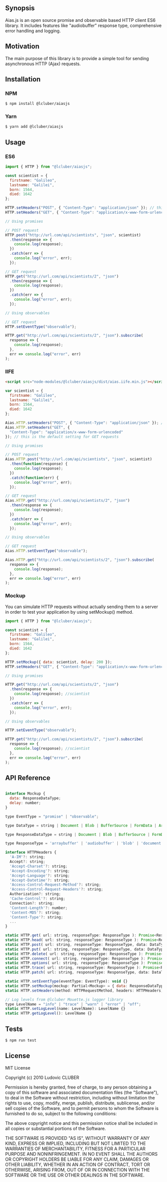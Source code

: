 ## Synopsis

Aias.js is an open source promise and observable based HTTP client ES6 library.
It includes features like "audiobuffer" response type, comprehensive error handling and logging.

## Motivation

The main purpose of this library is to provide a simple tool for sending asynchronous HTTP (Ajax) requests.

## Installation

### NPM

```bash
$ npm install @lcluber/aiasjs
```

### Yarn

```bash
$ yarn add @lcluber/aiasjs
```

## Usage

### ES6

```javascript
import { HTTP } from "@lcluber/aiasjs";

const scientist = {
  firstname: "Galileo",
  lastname: "Galilei",
  born: 1564,
  died: 1642
};

HTTP.setHeaders("POST", { "Content-Type": "application/json" }); // this is the default setting for POST requests
HTTP.setHeaders("GET", { "Content-Type": "application/x-www-form-urlencoded" }); // this is the default setting for

// Using promises

// POST request
HTTP.post("http://url.com/api/scientists", "json", scientist)
  .then(response => {
    console.log(response);
  })
  .catch(err => {
    console.log("error", err);
  });

// GET request
HTTP.get("http://url.com/api/scientists/2", "json")
  .then(response => {
    console.log(response);
  })
  .catch(err => {
    console.log("error", err);
  });

// Using observables

// GET request
HTTP.setEventType("observable");

HTTP.get("http://url.com/api/scientists/2", "json").subscribe(
  response => {
    console.log(response);
  },
  err => console.log("error", err)
);
```

### IIFE

```html
<script src="node-modules/@lcluber/aiasjs/dist/aias.iife.min.js"></script>
```

```javascript
var scientist = {
  firstname: "Galileo",
  lastname: "Galilei",
  born: 1564,
  died: 1642
};

Aias.HTTP.setHeaders("POST", { "Content-Type": "application/json" }); // this is the default setting for POST requests
Aias.HTTP.setHeaders("GET", {
  "Content-Type": "application/x-www-form-urlencoded"
}); // this is the default setting for GET requests

// Using promises

// POST request
Aias.HTTP.post("http://url.com/api/scientists", "json", scientist)
  .then(function(response) {
    console.log(response);
  })
  .catch(function(err) {
    console.log("error", err);
  });

// GET request
Aias.HTTP.get("http://url.com/api/scientists/2", "json")
  .then(response => {
    console.log(response);
  })
  .catch(err => {
    console.log("error", err);
  });

// Using observables

// GET request
Aias.HTTP.setEventType("observable");

Aias.HTTP.get("http://url.com/api/scientists/2", "json").subscribe(
  response => {
    console.log(response);
  },
  err => console.log("error", err)
);
```

### Mockup

You can simulate HTTP requests without actually sending them to a server in order to test your application by using setMockup() method.

```javascript
import { HTTP } from "@lcluber/aiasjs";

const scientist = {
  firstname: "Galileo",
  lastname: "Galilei",
  born: 1564,
  died: 1642
};

HTTP.setMockup({ data: scientist, delay: 200 });
HTTP.setHeaders("GET", { "Content-Type": "application/x-www-form-urlencoded" }); // this is the default setting for GET requests

// Using promises

HTTP.get("http://url.com/api/scientists/2", "json")
  .then(response => {
    console.log(response); //scientist
  })
  .catch(err => {
    console.log("error", err);
  });

// Using observables

HTTP.setEventType("observable");

HTTP.get("http://url.com/api/scientists/2", "json").subscribe(
  response => {
    console.log(response); //scientist
  },
  err => console.log("error", err)
);
```

## API Reference

```javascript

interface Mockup {
  data: ResponseDataType;
  delay: number;
}

type EventType = "promise" | "observable";

type DataType = string | Document | Blob | BufferSource | FormData | ArrayBufferView | ArrayBuffer | FormData | URLSearchParams | ReadableStream | Object | null;

type ResponseDataType = string | Document | Blob | BufferSource | FormData | ArrayBufferView | ArrayBuffer | AudioBuffer | FormData | URLSearchParams | ReadableStream | Object | null;

type ResponseType = 'arraybuffer' | 'audiobuffer' | 'blob' | 'document' | 'json' | 'text' | '';

interface HTTPHeaders {
  'A-IM'?: string;
  Accept?: string;
  'Accept-Charset'?: string;
  'Accept-Encoding'?: string;
  'Accept-Language'?: string;
  'Accept-Datetime'?: string;
  'Access-Control-Request-Method'?: string;
  'Access-Control-Request-Headers'?: string;
  Authorization?: string;
  'Cache-Control'?: string;
  Connection?: string;
  'Content-Length'?: number;
  'Content-MD5'?: string;
  'Content-Type'?: string;
  ...
}

static HTTP.get( url: string, responseType: ResponseType ): Promise<ResponseDataType> | Observable<ResponseDataType> {}
static HTTP.head( url: string, responseType: ResponseType ): Promise<ResponseDataType> | Observable<ResponseDataType> {}
static HTTP.post( url: string, responseType: ResponseType, data: DataType ): Promise<ResponseDataType> | Observable<ResponseDataType> {}
static HTTP.put( url: string, responseType: ResponseType, data: DataType ): Promise<ResponseDataType> | Observable<ResponseDataType> {}
static HTTP.delete( url: string, responseType: ResponseType ): Promise<ResponseDataType> | Observable<ResponseDataType> {}
static HTTP.connect( url: string, responseType: ResponseType ): Promise<ResponseDataType> | Observable<ResponseDataType> {}
static HTTP.options( url: string, responseType: ResponseType ): Promise<ResponseDataType> | Observable<ResponseDataType> {}
static HTTP.trace( url: string, responseType: ResponseType ): Promise<ResponseDataType> | Observable<ResponseDataType> {}
static HTTP.patch( url: string, responseType: ResponseType, data: DataType ): Promise<ResponseDataType> | Observable<ResponseDataType> {}

static HTTP.setEventType(eventType: EventType): void {}
static HTTP.setMockup(mockup: Partial<Mockup> = { data: ResponseDataType, delay: number}): void {}
static HTTP.setHeaders(method: HTTPRequestMethod, headers: HTTPHeaders): void {}

// Log levels from @lcluber Mouette.js logger library
type LevelName = "info" | "trace" | "warn" | "error" | "off";
static HTTP.setLogLevel(name: LevelName): LevelName {}
static HTTP.getLogLevel(): LevelName {}

```

## Tests

```bash
$ npm run test
```

## License

MIT License

Copyright (c) 2010 Ludovic CLUBER

Permission is hereby granted, free of charge, to any person obtaining a copy
of this software and associated documentation files (the "Software"), to deal
in the Software without restriction, including without limitation the rights
to use, copy, modify, merge, publish, distribute, sublicense, and/or sell
copies of the Software, and to permit persons to whom the Software is
furnished to do so, subject to the following conditions:

The above copyright notice and this permission notice shall be included in all
copies or substantial portions of the Software.

THE SOFTWARE IS PROVIDED "AS IS", WITHOUT WARRANTY OF ANY KIND, EXPRESS OR
IMPLIED, INCLUDING BUT NOT LIMITED TO THE WARRANTIES OF MERCHANTABILITY,
FITNESS FOR A PARTICULAR PURPOSE AND NONINFRINGEMENT. IN NO EVENT SHALL THE
AUTHORS OR COPYRIGHT HOLDERS BE LIABLE FOR ANY CLAIM, DAMAGES OR OTHER
LIABILITY, WHETHER IN AN ACTION OF CONTRACT, TORT OR OTHERWISE, ARISING FROM,
OUT OF OR IN CONNECTION WITH THE SOFTWARE OR THE USE OR OTHER DEALINGS IN THE
SOFTWARE.
